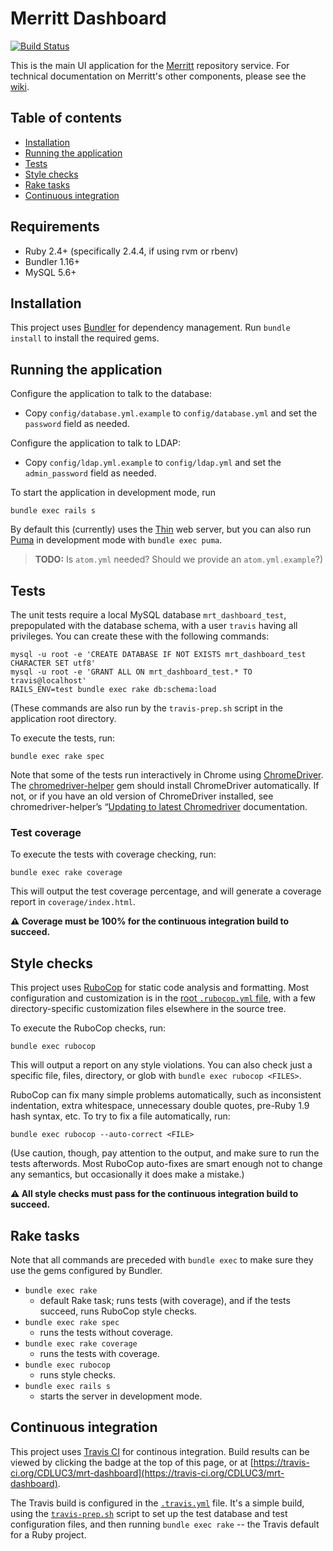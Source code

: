 # Merritt Dashboard

[![Build Status](https://travis-ci.org/CDLUC3/mrt-dashboard.svg?branch=master)](https://travis-ci.org/CDLUC3/mrt-dashboard)

This is the main UI application for the
[Merritt](https://merritt.cdlib.org/) repository service. For technical
documentation on Merritt's other components, please see the
[wiki](https://github.com/CDLUC3/mrt-doc/wiki).

## Table of contents

- [Installation](#installation)
- [Running the application](#running-the-application)
- [Tests](#tests)
- [Style checks](#style-checks)
- [Rake tasks](#rake-tasks)
- [Continuous integration](#continuous-integration)

## Requirements

- Ruby 2.4+ (specifically 2.4.4, if using rvm or rbenv)
- Bundler 1.16+
- MySQL 5.6+

## Installation

This project uses [Bundler](https://bundler.io/) for dependency management.
Run `bundle install` to install the required gems.

## Running the application

Configure the application to talk to the database:

- Copy `config/database.yml.example` to `config/database.yml` and set the
  `password` field as needed.

Configure the application to talk to LDAP:

- Copy `config/ldap.yml.example` to `config/ldap.yml` and set the
  `admin_password` field as needed.

To start the application in development mode, run 

```
bundle exec rails s
``` 

By default this (currently) uses the
[Thin](https://github.com/macournoyer/thin) web server, but you can also
run [Puma](https://github.com/puma/puma) in development mode with `bundle
exec puma`.

> **TODO:** Is `atom.yml` needed? Should we provide an `atom.yml.example`?)

## Tests

The unit tests require a local MySQL database `mrt_dashboard_test`,
prepopulated with the database schema, with a user `travis` having all
privileges. You can create these with the following commands:

```
mysql -u root -e 'CREATE DATABASE IF NOT EXISTS mrt_dashboard_test CHARACTER SET utf8'
mysql -u root -e 'GRANT ALL ON mrt_dashboard_test.* TO travis@localhost'
RAILS_ENV=test bundle exec rake db:schema:load
```

(These commands are also run by the `travis-prep.sh` script in the application
root directory.

To execute the tests, run:

```
bundle exec rake spec
```

Note that some of the tests run interactively in Chrome using
[ChromeDriver](https://sites.google.com/a/chromium.org/chromedriver/). The
[chromedriver-helper](https://github.com/flavorjones/chromedriver-helper)
gem should install ChromeDriver automatically. If not, or if you have an
old version of ChromeDriver installed, see chromedriver-helper’s “[Updating
to latest
Chromedriver](https://github.com/flavorjones/chromedriver-helper#updating-to-latest-chromedriver)
documentation.

### Test coverage

To execute the tests with coverage checking, run:

```
bundle exec rake coverage
```

This will output the test coverage percentage, and will generate a coverage
report in `coverage/index.html`. 

**⚠️ Coverage must be 100% for the continuous integration build to succeed.**

## Style checks

This project uses [RuboCop](https://github.com/rubocop-hq/rubocop) for
static code analysis and formatting. Most configuration and customization
is in the [root `.rubocop.yml` file](.rubocop.yml), with a few
directory-specific customization files elsewhere in the source tree.

To execute the RuboCop checks, run:

```
bundle exec rubocop
```

This will output a report on any style violations. You can also check just
a specific file, files, directory, or glob with `bundle exec rubocop <FILES>`.

RuboCop can fix many simple problems automatically, such as inconsistent
indentation, extra whitespace, unnecessary double quotes, pre-Ruby 1.9 hash
syntax, etc. To try to fix a file automatically, run:

```
bundle exec rubocop --auto-correct <FILE>
```

(Use caution, though, pay attention to the output, and make sure to run the
tests afterwords. Most RuboCop auto-fixes are smart enough not to change any
semantics, but occasionally it does make a mistake.)

**⚠️ All style checks must pass for the continuous integration build to succeed.**

## Rake tasks

Note that all commands are preceded with `bundle exec` to make sure they use
the gems configured by Bundler.

- `bundle exec rake`
  - default Rake task; runs tests (with coverage), and if the tests succeed,
    runs RuboCop style checks.
- `bundle exec rake spec`
  - runs the tests without coverage.
- `bundle exec rake coverage`
  - runs the tests with coverage.
- `bundle exec rubocop`
  - runs style checks.
- `bundle exec rails s`
  - starts the server in development mode.

## Continuous integration

This project uses [Travis CI](https://travis-ci.org/) for continous integration.
Build results can be viewed by clicking the badge at the top of this page, or
at [https://travis-ci.org/CDLUC3/mrt-dashboard](https://travis-ci.org/CDLUC3/mrt-dashboard).

The Travis build is configured in the [`.travis.yml`](.travis.yml) file.
It's a simple build, using the [`travis-prep.sh`](travis-prep.sh) script to
set up the test database and test configuration files, and then running
`bundle exec rake` -- the Travis default for a Ruby project.
